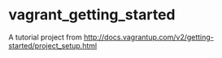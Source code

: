 vagrant_getting_started
=======================

A tutorial project from http://docs.vagrantup.com/v2/getting-started/project_setup.html
